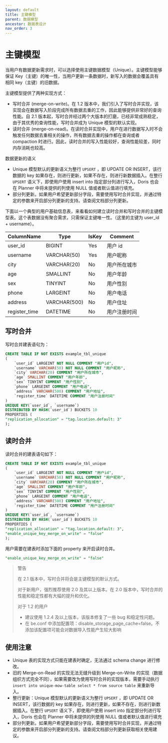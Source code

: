 ```yaml
---
layout: default
title: 主键模型
parent: 数据模型
ancestor: 数据表设计
nav_order: 3
---
```


# 主键模型
当用户有数据更新需求时，可以选择使用主键数据模型（Unique）。主键模型能够保证 Key（主键）的唯一性，当用户更新一条数据时，新写入的数据会覆盖具有相同 key（主键）的旧数据。

主键模型提供了两种实现方式：
* 写时合并 (merge-on-write)。在 1.2 版本中，我们引入了写时合并实现，该实现会在数据写入阶段完成所有数据去重的工作，因此能够提供非常好的查询性能。自 2.1 版本起，写时合并经过两个大版本的打磨，已经非常成熟稳定，由于其优秀的查询性能，写时合并成为 Unique 模型的默认实现。
* 读时合并 (merge-on-read)。在读时合并实现中，用户在进行数据写入时不会触发任何数据去重相关的操作，所有数据去重的操作都在查询或者 compaction 时进行。因此，读时合并的写入性能较好，查询性能较差，同时内存消耗也较高。

数据更新的语义
* Unique 模型默认的更新语义为整行 `UPSERT` ，即 UPDATE OR INSERT，该行数据的 key 如果存在，则进行更新，如果不存在，则进行新数据插入。在整行 `UPSERT` 语义下，即使用户使用 insert into 指定部分列进行写入，Doris 也会在 Planner 中将未提供的列使用 NULL 值或者默认值进行填充。
* 部分列更新。如果用户希望更新部分字段，需要使用写时合并实现，并通过特定的参数来开启部分列更新的支持。请查阅文档部分列更新。

下面以一个典型的用户基础信息表，来看看如何建立读时合并和写时合并的主键模型表。这个表数据没有聚合需求，只需保证主键唯一性。（这里的主键为 user_id + username）。

| ColumnName | Type | IsKey | Comment |
| -- | -- | -- | -- |
| user_id | BIGINT | Yes | 用户 id |
| username | VARCHAR(50) | Yes | 用户昵称 |
| city | VARCHAR(20) | No | 用户所在城市 |
| age | SMALLINT | No | 用户年龄 |
| sex | TINYINT | No | 用户性别 |
| phone | LARGEINT | No | 用户电话 |
| address | VARCHAR(500) | No | 用户住址 |
| register_time | DATETIME | No | 用户注册时间 |

## 写时合并
写时合并建表语句为：

```sql
CREATE TABLE IF NOT EXISTS example_tbl_unique
(
    `user_id` LARGEINT NOT NULL COMMENT "用户id",
    `username` VARCHAR(50) NOT NULL COMMENT "用户昵称",
    `city` VARCHAR(20) COMMENT "用户所在城市",
    `age` SMALLINT COMMENT "用户年龄",
    `sex` TINYINT COMMENT "用户性别",
    `phone` LARGEINT COMMENT "用户电话",
    `address` VARCHAR(500) COMMENT "用户地址",
    `register_time` DATETIME COMMENT "用户注册时间"
)
UNIQUE KEY(`user_id`, `username`)
DISTRIBUTED BY HASH(`user_id`) BUCKETS 10
PROPERTIES (
"replication_allocation" = "tag.location.default: 3"
);
```

## 读时合并
读时合并的建表语句如下：

```sql
CREATE TABLE IF NOT EXISTS example_tbl_unique
(
    `user_id` LARGEINT NOT NULL COMMENT "用户id",
    `username` VARCHAR(50) NOT NULL COMMENT "用户昵称",
    `city` VARCHAR(20) COMMENT "用户所在城市",
    `age` SMALLINT COMMENT "用户年龄",
    `sex` TINYINT COMMENT "用户性别",
    `phone` LARGEINT COMMENT "用户电话",
    `address` VARCHAR(500) COMMENT "用户地址",
    `register_time` DATETIME COMMENT "用户注册时间"
)
UNIQUE KEY(`user_id`, `username`)
DISTRIBUTED BY HASH(`user_id`) BUCKETS 10
PROPERTIES (
"replication_allocation" = "tag.location.default: 3",
"enable_unique_key_merge_on_write" = "false"
);
```

用户需要在建表时添加下面的 property 来开启读时合并。

```sql
"enable_unique_key_merge_on_write" = "false"
```

> 警告
> 
> 在 2.1 版本中，写时合并将会是主键模型的默认方式。
> 
> 对于新用户，强烈推荐使用 2.0 及其以上版本。在 2.0 版本中，写时合并的性能和稳定性都有大幅的提升和优化。
> 
> 对于 1.2 的用户
> * 建议使用 1.2.4 及以上版本，该版本修复了一些 bug 和稳定性问题。
> * 在 be.conf 中添加配置项：disable_storage_page_cache=false。不添加该配置项可能会对数据导入性能产生较大影响

## 使用注意
* Unique 表的实现方式只能在建表时确定，无法通过 schema change 进行修改。
* 旧的 Merge-on-Read 的实现无法无缝升级到 Merge-on-Write 的实现（数据组织方式完全不同），如果需要改为使用写时合并的实现版本，需要手动执行 `insert into unique-mow-table select * from source table` 来重新导入。
* 整行更新：Unique 模型默认的更新语义为整行 `UPSERT` ，即 UPDATE OR INSERT，该行数据的 key 如果存在，则进行更新，如果不存在，则进行新数据插入。在整行 `UPSERT` 语义下，即使用户使用 insert into 指定部分列进行写入，Doris 也会在 Planner 中将未提供的列使用 NULL 值或者默认值进行填充
* 部分列更新。如果用户希望更新部分字段，需要使用写时合并实现，并通过特定的参数来开启部分列更新的支持。请查阅文档部分列更新获取相关使用建议。